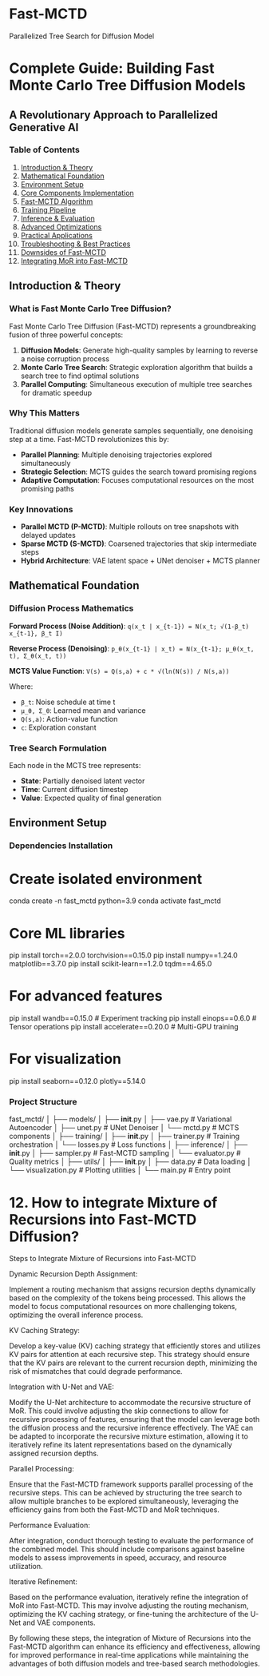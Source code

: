 # Fast-MCTD
Parallelized Tree Search for Diffusion Model
# Complete Guide: Building Fast Monte Carlo Tree Diffusion Models
## A Revolutionary Approach to Parallelized Generative AI

### Table of Contents
1. [Introduction & Theory](#introduction--theory)
2. [Mathematical Foundation](#mathematical-foundation)
3. [Environment Setup](#environment-setup)
4. [Core Components Implementation](#core-components-implementation)
5. [Fast-MCTD Algorithm](#fast-mctd-algorithm)
6. [Training Pipeline](#training-pipeline)
7. [Inference & Evaluation](#inference--evaluation)
8. [Advanced Optimizations](#advanced-optimizations)
9. [Practical Applications](#practical-applications)
10. [Troubleshooting & Best Practices](#troubleshooting--best-practices)
11. [Downsides of Fast-MCTD](#cons--of--Fast-MCTD)
12. [Integrating MoR into Fast-MCTD](#How-to-integrate-Mixture-of-Recursions-into--Fast-MCTD)

## Introduction & Theory

### What is Fast Monte Carlo Tree Diffusion?

Fast Monte Carlo Tree Diffusion (Fast-MCTD) represents a groundbreaking fusion of three powerful concepts:

1. **Diffusion Models**: Generate high-quality samples by learning to reverse a noise corruption process
2. **Monte Carlo Tree Search**: Strategic exploration algorithm that builds a search tree to find optimal solutions
3. **Parallel Computing**: Simultaneous execution of multiple tree searches for dramatic speedup

### Why This Matters

Traditional diffusion models generate samples sequentially, one denoising step at a time. Fast-MCTD revolutionizes this by:
- **Parallel Planning**: Multiple denoising trajectories explored simultaneously
- **Strategic Selection**: MCTS guides the search toward promising regions
- **Adaptive Computation**: Focuses computational resources on the most promising paths

### Key Innovations

- **Parallel MCTD (P-MCTD)**: Multiple rollouts on tree snapshots with delayed updates
- **Sparse MCTD (S-MCTD)**: Coarsened trajectories that skip intermediate steps
- **Hybrid Architecture**: VAE latent space + UNet denoiser + MCTS planner

## Mathematical Foundation

### Diffusion Process Mathematics

**Forward Process (Noise Addition)**:
```q(x_t | x_{t-1}) = N(x_t; √(1-β_t) x_{t-1}, β_t I)```

**Reverse Process (Denoising)**:
```p_θ(x_{t-1} | x_t) = N(x_{t-1}; μ_θ(x_t, t), Σ_θ(x_t, t))```

**MCTS Value Function**:
```V(s) = Q(s,a) + c * √(ln(N(s)) / N(s,a))```

Where:
- `β_t`: Noise schedule at time t
- `μ_θ, Σ_θ`: Learned mean and variance
- `Q(s,a)`: Action-value function
- `c`: Exploration constant

### Tree Search Formulation

Each node in the MCTS tree represents:
- **State**: Partially denoised latent vector
- **Time**: Current diffusion timestep
- **Value**: Expected quality of final generation

## Environment Setup

### Dependencies Installation

# Create isolated environment
conda create -n fast_mctd python=3.9
conda activate fast_mctd

# Core ML libraries
pip install torch==2.0.0 torchvision==0.15.0
pip install numpy==1.24.0 matplotlib==3.7.0
pip install scikit-learn==1.2.0 tqdm==4.65.0

# For advanced features
pip install wandb==0.15.0  # Experiment tracking
pip install einops==0.6.0  # Tensor operations
pip install accelerate==0.20.0  # Multi-GPU training

# For visualization
pip install seaborn==0.12.0 plotly==5.14.0

### Project Structure

fast_mctd/
│
├── models/
│   ├── __init__.py
│   ├── vae.py           # Variational Autoencoder
│   ├── unet.py          # UNet Denoiser
│   └── mctd.py          # MCTS components
│
├── training/
│   ├── __init__.py
│   ├── trainer.py       # Training orchestration
│   └── losses.py        # Loss functions
│
├── inference/
│   ├── __init__.py
│   ├── sampler.py       # Fast-MCTD sampling
│   └── evaluator.py     # Quality metrics
│
├── utils/
│   ├── __init__.py
│   ├── data.py          # Data loading
│   └── visualization.py # Plotting utilities
│
└── main.py              # Entry point

# 12. How to integrate Mixture of Recursions into Fast-MCTD Diffusion?

Steps to Integrate Mixture of Recursions into Fast-MCTD


Dynamic Recursion Depth Assignment:

Implement a routing mechanism that assigns recursion depths dynamically based on the complexity of the tokens being processed. This allows the model to focus computational resources on more challenging tokens, optimizing the overall inference process.



KV Caching Strategy:

Develop a key-value (KV) caching strategy that efficiently stores and utilizes KV pairs for attention at each recursive step. This strategy should ensure that the KV pairs are relevant to the current recursion depth, minimizing the risk of mismatches that could degrade performance.



Integration with U-Net and VAE:

Modify the U-Net architecture to accommodate the recursive structure of MoR. This could involve adjusting the skip connections to allow for recursive processing of features, ensuring that the model can leverage both the diffusion process and the recursive inference effectively.
The VAE can be adapted to incorporate the recursive mixture estimation, allowing it to iteratively refine its latent representations based on the dynamically assigned recursion depths.



Parallel Processing:

Ensure that the Fast-MCTD framework supports parallel processing of the recursive steps. This can be achieved by structuring the tree search to allow multiple branches to be explored simultaneously, leveraging the efficiency gains from both the Fast-MCTD and MoR techniques.



Performance Evaluation:

After integration, conduct thorough testing to evaluate the performance of the combined model. This should include comparisons against baseline models to assess improvements in speed, accuracy, and resource utilization.



Iterative Refinement:

Based on the performance evaluation, iteratively refine the integration of MoR into Fast-MCTD. This may involve adjusting the routing mechanism, optimizing the KV caching strategy, or fine-tuning the architecture of the U-Net and VAE components.



By following these steps, the integration of Mixture of Recursions into the Fast-MCTD algorithm can enhance its efficiency and effectiveness, allowing for improved performance in real-time applications while maintaining the advantages of both diffusion models and tree-based search methodologies.
